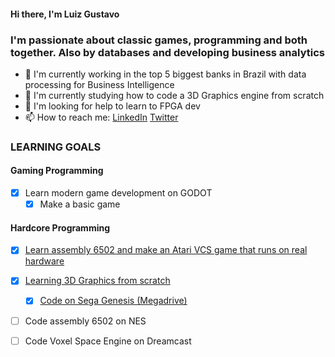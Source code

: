 #### Hi there, I'm Luiz Gustavo 

### I'm passionate about classic games, programming and both together. Also by databases and developing business analytics

- 🔭 I'm currently working in the top 5 biggest banks in Brazil with data processing for Business Intelligence
- 🌱 I'm currently studying how to code a 3D Graphics engine from scratch
- 🤔 I'm looking for help to learn to FPGA dev
- 📫 How to reach me: <a href="https://www.linkedin.com/in/luiz-gustavo-almeida/">LinkedIn</a> <a href="https://twitter.com/NaReeZ">Twitter</a>

### LEARNING GOALS

#### Gaming Programming
- [x] Learn modern game development on GODOT
  - [x] Make a basic game

#### Hardcore Programming
- [x] <a href="https://github.com/nareez/bomber-atari">Learn assembly 6502 and make an Atari VCS game that runs on real hardware</a>
- [x] <a href="https://github.com/nareez/3drenderer">Learning 3D Graphics from scratch</a>
  - [x] <a href="https://github.com/nareez/3DRenderer-megadrive">Code on Sega Genesis (Megadrive)</a>

- [ ] Code assembly 6502 on NES
- [ ] Code Voxel Space Engine on Dreamcast

